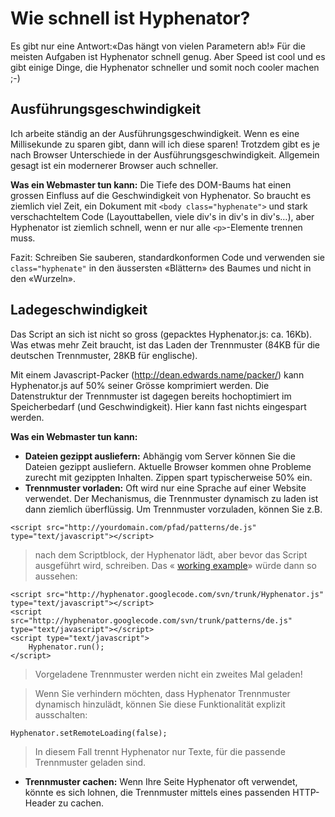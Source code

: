 # Wie schnell ist Hyphenator? #

Es gibt nur eine Antwort:«Das hängt von vielen Parametern ab!»
Für die meisten Aufgaben ist Hyphenator schnell genug. Aber Speed ist cool und es gibt einige Dinge, die Hyphenator schneller und somit noch cooler machen ;-)

## Ausführungsgeschwindigkeit ##
Ich arbeite ständig an der Ausführungsgeschwindigkeit. Wenn es eine Millisekunde zu sparen gibt, dann will ich diese sparen!
Trotzdem gibt es je nach Browser Unterschiede in der Ausführungsgeschwindigkeit. Allgemein gesagt ist ein modernerer Browser auch schneller.

**Was ein Webmaster tun kann:**
Die Tiefe des DOM-Baums hat einen grossen Einfluss auf die Geschwindigkeit von Hyphenator. So braucht es ziemlich viel Zeit, ein Dokument mit `<body class="hyphenate">` und stark verschachteltem Code (Layouttabellen, viele div's in div's in div's…), aber Hyphenator ist ziemlich schnell, wenn er nur alle `<p>`-Elemente trennen muss.

Fazit: Schreiben Sie sauberen, standardkonformen Code und verwenden sie `class="hyphenate"` in den äussersten «Blättern» des Baumes und nicht in den «Wurzeln».

## Ladegeschwindigkeit ##
Das Script an sich ist nicht so gross (gepacktes Hyphenator.js: ca. 16Kb). Was etwas mehr Zeit braucht, ist das Laden der Trennmuster (84KB für die deutschen Trennmuster, 28KB für englische).

Mit einem Javascript-Packer (http://dean.edwards.name/packer/) kann Hyphenator.js auf 50% seiner Grösse komprimiert werden. Die Datenstruktur der Trennmuster ist dagegen bereits hochoptimiert im Speicherbedarf (und Geschwindigkeit). Hier kann fast nichts eingespart werden.

**Was ein Webmaster tun kann:**
  * **Dateien gezippt ausliefern:** Abhängig vom Server können Sie die Dateien gezippt ausliefern. Aktuelle Browser kommen ohne Probleme zurecht mit gezippten Inhalten. Zippen spart typischerweise 50% ein.
  * **Trennmuster vorladen:** Oft wird nur eine Sprache auf einer Website verwendet. Der Mechanismus, die Trennmuster dynamisch zu laden ist dann ziemlich überflüssig. Um Trennmuster vorzuladen, können Sie z.B.
```
<script src="http://yourdomain.com/pfad/patterns/de.js" type="text/javascript"></script>
```
> nach dem Scriptblock, der Hyphenator lädt, aber bevor das Script ausgeführt wird, schreiben.
> Das «
> [working example](http://hyphenator.googlecode.com/svn/trunk/WorkingExample.html)» würde dann so aussehen:
```
<script src="http://hyphenator.googlecode.com/svn/trunk/Hyphenator.js" type="text/javascript"></script>
<script src="http://hyphenator.googlecode.com/svn/trunk/patterns/de.js" type="text/javascript"></script>
<script type="text/javascript">
    Hyphenator.run();
</script>
```
> Vorgeladene Trennmuster werden nicht ein zweites Mal geladen!

> Wenn Sie verhindern möchten, dass Hyphenator Trennmuster dynamisch hinzulädt, können Sie diese Funktionalität explizit ausschalten:
```
Hyphenator.setRemoteLoading(false);
```
> In diesem Fall trennt Hyphenator nur Texte, für die passende Trennmuster geladen sind.
  * **Trennmuster cachen:** Wenn Ihre Seite Hyphenator oft verwendet, könnte es sich lohnen, die Trennmuster mittels eines passenden HTTP-Header zu cachen.